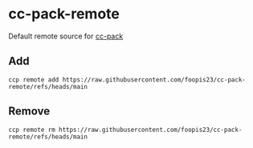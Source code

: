 # cc-pack-remote
Default remote source for [cc-pack](https://github.com/foopis23/cc-pack)

## Add
```
ccp remote add https://raw.githubusercontent.com/foopis23/cc-pack-remote/refs/heads/main
```

## Remove
```
ccp remote rm https://raw.githubusercontent.com/foopis23/cc-pack-remote/refs/heads/main
```
